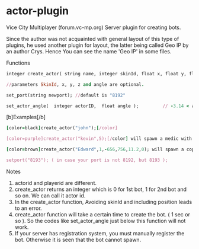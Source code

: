 # actor-plugin
Vice City Multiplayer (forum.vc-mp.org) Server plugin for creating bots.

Since the author was not acquainted with general layout of this type of plugins, he used another plugin for layout, the latter being called Geo IP by an author Crys.  Hence You can see the name 'Geo IP' in some files.

Functions
```ruby
integer create_actor( string name, integer skinId, float x, float y, float z, float angle );

//parameters SkinId, x, y, z and angle are optional.

set_port(string newport); //default is "8192"

set_actor_angle(  integer actorID,  float angle );         // -3.14 < angle < 3.14

```

[b]Examples[/b]
```ruby
[color=black]create_actor("john");[/color]

[color=purple]create_actor("kevin",5);[/color] will spawn a medic with name 'kevin'

[color=brown]create_actor("Edward",1,-656,756,11.2,0); will spawn a cop at downtown facing north.[/color]

setport("8193"); ( in case your port is not 8192, but 8193 );
```
Notes
1. actorid and playerid are different.
2. create_actor returns an integer which is 0 for 1st bot, 1 for 2nd bot and so on. We can call it actor id.  
3. In the create_actor function, Avoiding skinId and including position leads to an error.
4. create_actor function will take a certain time to create the bot. ( 1 sec or so ). So the codes like set_actor_angle just below this function will not work. 
5. If your server has registration system, you must manually register the bot. Otherwise it is seen that the bot cannot spawn.
